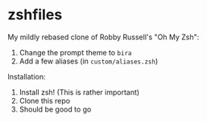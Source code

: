 # zshfiles

My mildly rebased clone of Robby Russell's "Oh My Zsh":

1. Change the prompt theme to `bira`
2. Add a few aliases (in `custom/aliases.zsh`)

Installation:

1. Install zsh!  (This is rather important)
2. Clone this repo
3. Should be good to go
